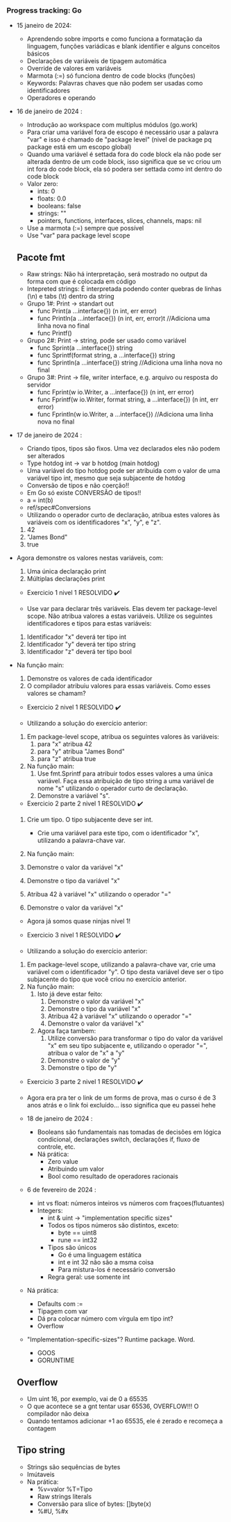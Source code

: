 ### Progress tracking: Go

- 15 janeiro de 2024:

  - Aprendendo sobre imports e como funciona a formatação da linguagem, funções variádicas e blank identifier e alguns conceitos básicos
  - Declarações de variáveis de tipagem automática
  - Override de valores em variáveis
  - Marmota (:=) só funciona dentro de code blocks (funções)
  - Keywords: Palavras chaves que não podem ser usadas como identificadores
  - Operadores e operando

- 16 de janeiro de 2024 :

  - Introdução ao workspace com multiplus módulos (go.work)
  - Para criar uma variável fora de escopo é necessário usar a palavra "var" e isso é chamado de "package level" (nivel de package pq package está em um escopo global)
  - Quando uma variável é settada fora do code block ela não pode ser alterada dentro de um code block, isso significa que se vc criou um int fora do code block, ela só podera ser settada como int dentro do code block
  - Valor zero:
    - ints: 0
    - floats: 0.0
    - booleans: false
    - strings: ""
    - pointers, functions, interfaces, slices, channels, maps: nil
  - Use a marmota (:=) sempre que possível
  - Use "var" para package level scope

  ## Pacote fmt

  - Raw strings: Não há interpretação, será mostrado no output da forma com que é colocada em código
  - Intepreted strings: É interpretada podendo conter quebras de linhas (\n) e tabs (\t) dentro da string
  - Grupo 1#: Print -> standart out
    - func Print(a ...interface{}) (n int, err error)
    - func Println(a ...interface{}) (n int, err, error)t //Adiciona uma linha nova no final
    - func Printf()
  - Grupo 2#: Print -> string, pode ser usado como variável
    - func Sprint(a ...interface{}) string
    - func Sprintf(format string, a ...interface{}) string
    - func Sprintln(a ...interface{}) string //Adiciona uma linha nova no final
  - Grupo 3#: Print -> file, writer interface, e.g. arquivo ou resposta do servidor
    - func Fprint(w io.Writer, a ...interface{}) (n int, err error)
    - func Fprintf(w io.Writer, format string, a ...interface{}) (n int, err error)
    - func Fprintln(w io.Writer, a ...interface{}) //Adiciona uma linha nova no final

- 17 de janeiro de 2024 :
  - Criando tipos, tipos são fixos. Uma vez declarados eles não podem ser alterados
  - Type hotdog int -> var b hotdog (main hotdog)
  - Uma variável do tipo hotdog pode ser atribuida com o valor de uma variável tipo int, mesmo que seja subjacente de hotdog
  - Conversão de tipos e não coerção!!
  - Em Go só existe CONVERSÃO de tipos!!
  - a = int(b)
  - ref/spec#Conversions
  - Utilizando o operador curto de declaração, atribua estes valores às variáveis com os identificadores "x", "y", e "z".
  1. 42
  2. "James Bond"
  3. true
- Agora demonstre os valores nestas variáveis, com:

  1. Uma única declaração print
  2. Múltiplas declarações print

  - Exercicio 1 nivel 1 RESOLVIDO ✔️

  - Use var para declarar três variáveis. Elas devem ter package-level scope. Não atribua valores a estas variáveis. Utilize os seguintes identificadores e tipos para estas variáveis:

  1. Identificador "x" deverá ter tipo int
  2. Identificador "y" deverá ter tipo string
  3. Identificador "z" deverá ter tipo bool

- Na função main:

  1. Demonstre os valores de cada identificador
  2. O compilador atribuiu valores para essas variáveis. Como esses valores se chamam?

  - Exercicio 2 nivel 1 RESOLVIDO ✔️

  - Utilizando a solução do exercício anterior:

  1. Em package-level scope, atribua os seguintes valores às variáveis:
     1. para "x" atribua 42
     2. para "y" atribua "James Bond"
     3. para "z" atribua true
  2. Na função main:
     1. Use fmt.Sprintf para atribuir todos esses valores a uma única variável. Faça essa atribuição de tipo string a uma variável de nome "s" utilizando o operador curto de declaração.
     2. Demonstre a variável "s".

  - Exercicio 2 parte 2 nivel 1 RESOLVIDO ✔️

  1. Crie um tipo. O tipo subjacente deve ser int.


      - Crie uma variável para este tipo, com o identificador "x", utilizando a palavra-chave var.

  2. Na função main:
  1. Demonstre o valor da variável "x"
  1. Demonstre o tipo da variável "x"
  1. Atribua 42 à variável "x" utilizando o operador "="
  1. Demonstre o valor da variável "x"

  - Agora já somos quase ninjas nível 1!
  - Exercicio 3 nivel 1 RESOLVIDO ✔️

  - Utilizando a solução do exercício anterior:

  1. Em package-level scope, utilizando a palavra-chave var, crie uma variável com o identificador "y". O tipo desta variável deve ser o tipo subjacente do tipo que você criou no exercício anterior.
  2. Na função main:
     1. Isto já deve estar feito:
        1. Demonstre o valor da variável "x"
        2. Demonstre o tipo da variável "x"
        3. Atribua 42 à variável "x" utilizando o operador "="
        4. Demonstre o valor da variável "x"
     2. Agora faça tambem:
        1. Utilize conversão para transformar o tipo do valor da variável "x" em seu tipo subjacente e, utilizando o operador "=", atribua o valor de "x" a "y"
        2. Demonstre o valor de "y"
        3. Demonstre o tipo de "y"

  - Exercicio 3 parte 2 nivel 1 RESOLVIDO ✔️

  - Agora era pra ter o link de um forms de prova, mas o curso é de 3 anos atrás e o link foi excluído... isso significa que eu passei hehe

  - 18 de janeiro de 2024 :

    - Booleans são fundamentais nas tomadas de decisões em lógica condicional, declarações switch, declarações if, fluxo de controle, etc.
    - Ná prática:
      - Zero value
      - Atribuindo um valor
      - Bool como resultado de operadores racionais

  - 6 de fevereiro de 2024 :
    - int vs float: números inteiros vs números com fraçoes(flutuantes)
    - Integers:
      - int & uint -> "implementation specific sizes"
      - Todos os tipos números são distintos, exceto:
        - byte == uint8
        - rune == int32
      - Tipos são únicos
        - Go é uma linguagem estática
        - int e int 32 não são a msma coisa
        - Para mistura-los é necessário conversão
      - Regra geral: use somente int
  - Ná prática:
    - Defaults com :=
    - Tipagem com var
    - Dá pra colocar número com vírgula em tipo int?
    - Overflow
  - "Implementation-specific-sizes"? Runtime package. Word.
    - GOOS
    - GORUNTIME

  ## Overflow

  - Um uint 16, por exemplo, vai de 0 a 65535
  - O que acontece se a gnt tentar usar 65536, OVERFLOW!!! O compilador não deixa
  - Quando tentamos adicionar +1 ao 65535, ele é zerado e recomeça a contagem

  ## Tipo string

  - Strings são sequências de bytes
  - Imútaveis
  - Na prática:
    - %v=valor %T=Tipo
    - Raw strings literals
    - Conversão para slice of bytes: []byte(x)
    - %#U, %#x
